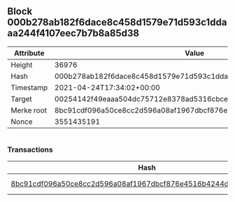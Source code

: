 ## Block 000b278ab182f6dace8c458d1579e71d593c1ddaaa244f4107eec7b7b8a85d38

Attribute | Value
--- | ---
Height | 36976
Hash | 000b278ab182f6dace8c458d1579e71d593c1ddaaa244f4107eec7b7b8a85d38
Timestamp | 2021-04-24T17:34:02+00:00
Target | 00254142f49eaaa504dc75712e8378ad5316cbcead634704b3734b6271167cc4
Merke root | 8bc91cdf096a50ce8cc2d596a08af1967dbcf876e4516b4244d937d5ee6a8fc9
Nonce | 3551435191

```

```

### Transactions

Hash | Amount
--- | ---
[8bc91cdf096a50ce8cc2d596a08af1967dbcf876e4516b4244d937d5ee6a8fc9](8bc91cdf096a50ce8cc2d596a08af1967dbcf876e4516b4244d937d5ee6a8fc9.md) | 10.00000000 SKEPTI 
